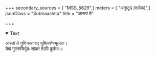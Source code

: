 +++
secondary_sources = [ "MSS_5629",]
meters = [ "अनुष्टुप् (श्लोक)",]
jsonClass = "Subhaashita"
title = "आस्तां ते"

+++

<details open><summary>Text</summary>

आस्तां ते गुणिनस्तावद् भूषिताशेषभूतलाः।  
येषां गुणरुचिर्भूयः सांप्रतं तेऽपि दुर्लभाः॥
</details>
